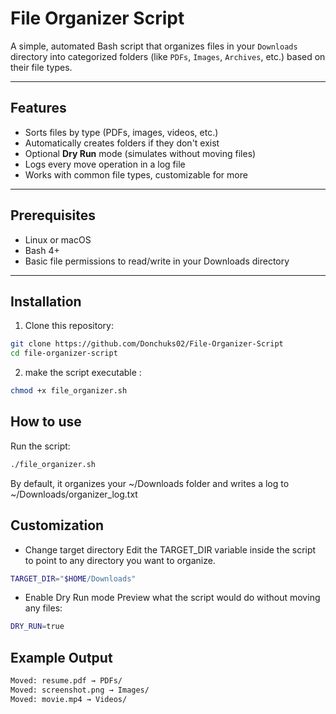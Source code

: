 # File Organizer Script

A simple, automated Bash script that organizes files in your `Downloads` directory into categorized folders (like `PDFs`, `Images`, `Archives`, etc.) based on their file types.

---

## Features

- Sorts files by type (PDFs, images, videos, etc.)
- Automatically creates folders if they don't exist
- Optional **Dry Run** mode (simulates without moving files)
- Logs every move operation in a log file
- Works with common file types, customizable for more

---

## Prerequisites

- Linux or macOS
- Bash 4+
- Basic file permissions to read/write in your Downloads directory

---

## Installation

1. Clone this repository:

```bash
git clone https://github.com/Donchuks02/File-Organizer-Script
cd file-organizer-script
```

2. make the script executable :

```bash
chmod +x file_organizer.sh
```

## How to use
Run the script:

```bash
./file_organizer.sh
```
By default, it organizes your ~/Downloads folder and writes a log to ~/Downloads/organizer_log.txt


## Customization

- Change target directory
   Edit the TARGET_DIR variable inside the script to point to any directory you want to organize.

```bash
TARGET_DIR="$HOME/Downloads"
```


- Enable Dry Run mode
  Preview what the script would do without moving any files:

```bash
DRY_RUN=true
```

## Example Output

```bash
Moved: resume.pdf → PDFs/
Moved: screenshot.png → Images/
Moved: movie.mp4 → Videos/
```